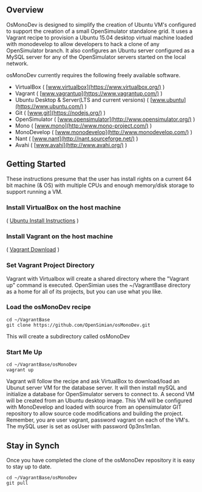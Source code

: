 ## Overview

OsMonoDev is designed to simplify the creation of Ubuntu VM's configured to support the creation of a small OpenSimulator standalone grid.  It uses a Vagrant recipe to provision a Ubuntu 15.04 desktop virtual machine loaded with monodevelop to allow developers to hack a clone of any OpenSimulator branch.  It also configures an Ubuntu server configured as a MySQL server for any of the OpenSimulator servers started on the local network.

osMonoDev currently requires the following freely available software.
* VirtualBox ( [www.virtualbox](https://www.virtualbox.org/) )
* Vagrant ( [www.vagrantup](https://www.vagrantup.com/) )
* Ubuntu Desktop & Server(LTS and current versions) ( [www.ubuntu](https://www.ubuntu.com/) )
* Git  ( [www.git](https://nodejs.org/) )
* OpenSimulator   ( [www.opensimulator](http://www.opensimulator.org/) )
* Mono   ( [www.mono](http://www.mono-project.com/) )
* MonoDevelop   ( [www.monodevelop](http://www.monodevelop.com/) )
* Nant   ( [www.nant](http://nant.sourceforge.net/) )
* Avahi   ( [www.avahi](http://www.avahi.org/) )


## Getting Started
These instructions presume that the user has install rights on a current 64 bit machine (& OS) with multiple CPUs and enough memory/disk storage to support running a VM.

### Install VirtualBox on the host machine
 ( [Ubuntu Install Instructions](https://help.ubuntu.com/community/VirtualBox/Installation) )

### Install Vagrant on the host machine
 ( [Vagrant Download](http://www.vagrantup.com/downloads) )

### Set Vagrant Project Directory
Vagrant with Virtualbox will create a shared directory where the  "Vagrant up" command is executed.
OpenSimian uses the ~/VagrantBase directory as a home for all of its projects, but you can use what you like.

### Load the osMonoDev recipe
    cd ~/VagrantBase
    git clone https://github.com/OpenSimian/osMonoDev.git  
This will create a subdirectory called  osMonoDev

### Start Me Up
    cd ~/VagrantBase/osMonoDev
    vagrant up

Vagrant will follow the recipe and ask VirtualBox to download/load an Ubunut server VM for the database server. It will then install mySQL and initialize a database for OpenSimulator servers to connect to.  A second VM will be created from an Ubuntu desktop image.  This VM will be configured with MonoDevelop and loaded with source from an opensimulator GIT repository to allow source code modifications and building the project. 
Remember, you are user vagrant, password vagrant on each of the VM's.  The mySQL user is set as osUser with password 0p3ns1m1an.

## Stay in Synch
Once you have completed the clone of the osMonoDev repository it is easy to stay up to date.

    cd ~/VagrantBase/osMonoDev
    git pull


